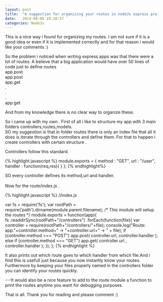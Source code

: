 ```yaml
---
layout: post
title:  "A suggestion for organizing your routes in nodeJs express project"
date:   2014-08-06 19:28:57
categories: NodeJs
---
```



This is a nice way i found for organizing my routes.
I am not sure if it is a good idea or even if it is implemented correctly and for that reason i would like your comments :)

So the problem i noticed when writing express apps was that there were a lot of routes.
A believe that a big application would have over 50 lines of code just to define routes  
app.post<br>
app.post<br>
app.get<br>
.<br>
.<br>
.<br>
app.get<br>

And from my knowledge there is no clear way to organize these.

So i came up with my own .
First of all i like to structure my app with 3 main folders controllers,routes,models.<br>
SO my suggestion is that in folder routes there is only an index file that all it does is iterate through the controllers and define them.
For that to happen i create  controllers with certain structure .

Controllers follow this standard.

{% highlight javascript %}
module.exports = {
	method : "GET",
	url : "/user",
	handler : function(req,res){
	}
};
{% endhighlight%}


SO every controller defines its method,url and handler.<br><br>
Now for the route/index.js .

{% highlight javascript %}
//index.js

var fs = require('fs');
var rootPath = require('path').dirname(module.parent.filename);
/* This module will setup the routes */
module.exports = function(app){		
	fs
	.readdirSync(rootPath+"/controllers")
	.forEach(function(file){
		var controller = require(rootPath+"/controllers/"+file);
		console.log("Route: app."+controller.method+" -> "+controller.url+" -> " + file);
		if (controller.method === "POST")
			app.post( controller.url, controller.handler );
		else if (controller.method === "GET")
			app.get( controller.url , controller.handler );
	});
};
{% endhighlight %}


It also prints out which route goes to which handler from which file.And i find this is usefull just because you now instantly know your routes.
Furthermore by keeping your files properly named in the controllers folder you can identify your routes quickly.

---It would also be a nice feature to add to the route module a function to print the routes anytime you want for debugging purposes.

That is all.
Thank you for reading and please comment :) 




